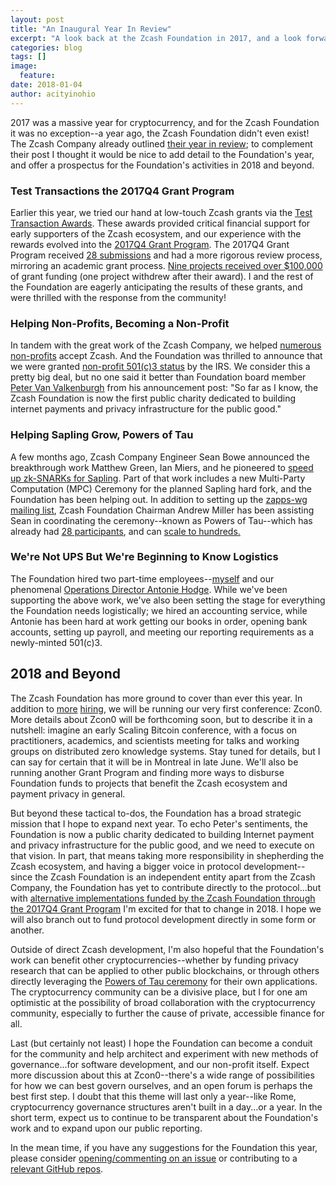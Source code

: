 ```yaml
---
layout: post
title: "An Inaugural Year In Review"
excerpt: "A look back at the Zcash Foundation in 2017, and a look forward to 2018."
categories: blog
tags: []
image:
  feature: 
date: 2018-01-04
author: acityinohio
---
```


2017 was a massive year for cryptocurrency, and for the Zcash Foundation it was no exception--a year ago, the Zcash Foundation didn't even exist! The Zcash Company already outlined [their year in review](https://z.cash/blog/zcash-in-2017.html); to complement their post I thought it would be nice to add detail to the Foundation's year, and offer a prospectus for the Foundation's activities in 2018 and beyond.

### Test Transactions the 2017Q4 Grant Program

Earlier this year, we tried our hand at low-touch Zcash grants via the [Test Transaction Awards](https://z.cash.foundation//blog/test-transactions/). These awards provided critical financial support for early supporters of the Zcash ecosystem, and our experience with the rewards evolved into the [2017Q4 Grant Program](https://z.cash.foundation//blog/grant-program/). The 2017Q4 Grant Program received [28 submissions](https://github.com/ZcashFoundation/GrantProposals-2017Q4/issues?q=is%3Aopen+is%3Aissue) and had a more rigorous review process, mirroring an academic grant process. [Nine projects received over $100,000](https://z.cash.foundation//blog/grant-awards/) of grant funding (one project withdrew after their award). I and the rest of the Foundation are eagerly anticipating the results of these grants, and were thrilled with the response from the community!

### Helping Non-Profits, Becoming a Non-Profit

In tandem with the great work of the Zcash Company, we helped [numerous non-profits](https://github.com/ZcashFoundation/ZcashFoundation/wiki/Organizations-that-accept-Zcash-donations) accept Zcash. And the Foundation was thrilled to announce that we were granted [non-profit 501(c)3 status](https://z.cash.foundation//blog/zcash-foundation-officially-nonprofit/) by the IRS. We consider this a pretty big deal, but no one said it better than Foundation board member [Peter Van Valkenburgh](https://twitter.com/valkenburgh) from his announcement post: "So far as I know, the Zcash Foundation is now the first public charity dedicated to building internet payments and privacy infrastructure for the public good."

### Helping Sapling Grow, Powers of Tau

A few months ago, Zcash Company Engineer Sean Bowe announced the breakthrough work Matthew Green, Ian Miers, and he pioneered to [speed up zk-SNARKs for Sapling](https://z.cash/blog/cultivating-sapling-faster-zksnarks.html). Part of that work includes a new Multi-Party Computation (MPC) Ceremony for the planned Sapling hard fork, and the Foundation has been helping out. In addition to setting up the [zapps-wg mailing list](https://lists.z.cash.foundation/pipermail/zapps-wg/2017/thread.html), Zcash Foundation Chairman Andrew Miller has been assisting Sean in coordinating the ceremony--known as Powers of Tau--which has already had [28 participants](https://github.com/ZcashFoundation/powersoftau-attestations), and can [scale to hundreds.](https://z.cash.foundation//blog/powers-of-tau/)

### We're Not UPS But We're Beginning to Know Logistics

The Foundation hired two part-time employees--[myself](https://z.cash.foundation//blog/welcome-josh/) and our phenomenal [Operations Director Antonie Hodge](https://z.cash.foundation//blog/welcome-antonie/). While we've been supporting the above work, we've also been setting the stage for everything the Foundation needs logistically; we hired an accounting service, while Antonie has been hard at work getting our books in order, opening bank accounts, setting up payroll, and meeting our reporting requirements as a newly-minted 501(c)3.

## 2018 and Beyond

The Zcash Foundation has more ground to cover than ever this year. In addition to [more](https://github.com/ZcashFoundation/ZcashFoundation/issues/54) [hiring](https://github.com/ZcashFoundation/ZcashFoundation/issues/53), we will be running our very first conference: Zcon0. More details about Zcon0 will be forthcoming soon, but to describe it in a nutshell: imagine an early Scaling Bitcoin conference, with a focus on practitioners, academics, and scientists meeting for talks and working groups on distributed zero knowledge systems. Stay tuned for details, but I can say for certain that it will be in Montreal in late June. We'll also be running another Grant Program and finding more ways to disburse Foundation funds to projects that benefit the Zcash ecosystem and payment privacy in general.

But beyond these tactical to-dos, the Foundation has a broad strategic mission that I hope to expand next year. To echo Peter's sentiments, the Foundation is now a public charity dedicated to building Internet payment and privacy infrastructure for the public good, and we need to execute on that vision. In part, that means taking more responsibility in shepherding the Zcash ecosystem, and having a bigger voice in protocol development--since the Zcash Foundation is an independent entity apart from the Zcash Company, the Foundation has yet to contribute directly to the protocol...but with [alternative implementations funded by the Zcash Foundation through the 2017Q4 Grant Program](https://github.com/ZcashFoundation/GrantProposals-2017Q4/issues/32) I'm excited for that to change in 2018. I hope we will also branch out to fund protocol development directly in some form or another.

Outside of direct Zcash development, I'm also hopeful that the Foundation's work can benefit other cryptocurrencies--whether by funding privacy research that can be applied to other public blockchains, or through others directly leveraging the [Powers of Tau ceremony](https://z.cash.foundation//blog/powers-of-tau/) for their own applications. The cryptocurrency community can be a divisive place, but I for one am optimistic at the possibility of broad collaboration with the cryptocurrency community, especially to further the cause of private, accessible finance for all.

Last (but certainly not least) I hope the Foundation can become a conduit for the community and help architect and experiment with new methods of governance...for software development, and our non-profit itself. Expect more discussion about this at Zcon0--there's a wide range of possibilities for how we can best govern ourselves, and an open forum is perhaps the best first step. I doubt that this theme will last only a year--like Rome, cryptocurrency governance structures aren't built in a day...or a year. In the short term, expect us to continue to be transparent about the Foundation's work and to expand upon our public reporting.

In the mean time, if you have any suggestions for the Foundation this year, please consider [opening/commenting on an issue](https://github.com/ZcashFoundation/ZcashFoundation/issues) or contributing to a [relevant GitHub repos](https://github.com/ZcashFoundation).
